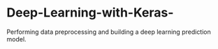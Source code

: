# Deep-Learning-with-Keras-
 Performing data preprocessing and building a deep learning prediction model.
